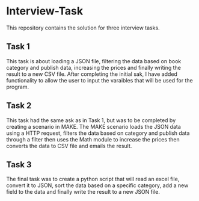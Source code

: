 # Interview-Task

This repository contains the solution for three interview tasks.

## Task 1
This task is about loading a JSON file, filtering the data based on book category and publish data, increasing the prices and finally writing the result to a new CSV file.
After completing the initial sak, I have added functionality to allow the user to input the varaibles that will be used for the program.

## Task 2
This task had the same ask as in Task 1, but was to be completed by creating a scenario in MAKE. The MAKE scenario loads the JSON data using a HTTP request, filters the data based on category and publish data through a filter then uses the Math module to increase the prices then converts the data to CSV file and emails the result.

## Task 3
The final task was to create a python script that will read an excel file, convert it to JSON, sort the data based on a specific category, add a new field to the data and finally write the result to a new JSON file.
